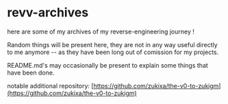 # revv-archives

here are some of my archives of my reverse-engineering journey !

Random things will be present here, they are not in any way useful directly to me anymore -- as they have been long out of comission for my projects.

README.md's may occasionally be present to explain some things that have been done.

notable additional repository: [https://github.com/zukixa/the-v0-to-zukigm](https://github.com/zukixa/the-v0-to-zukigm)
